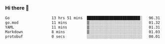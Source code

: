 ### Hi there 👋

<!--
**yeya24/yeya24** is a ✨ _special_ ✨ repository because its `README.md` (this file) appears on your GitHub profile.

Here are some ideas to get you started:

- 🔭 I’m currently working on ...
- 🌱 I’m currently learning ...
- 👯 I’m looking to collaborate on ...
- 🤔 I’m looking for help with ...
- 💬 Ask me about ...
- 📫 How to reach me: ...
- 😄 Pronouns: ...
- ⚡ Fun fact: ...
-->

<!--START_SECTION:waka-->

```txt
Go                   13 hrs 51 mins  ████████████████████████░   96.31 %
go.mod               11 mins         ▒░░░░░░░░░░░░░░░░░░░░░░░░   01.32 %
YAML                 11 mins         ▒░░░░░░░░░░░░░░░░░░░░░░░░   01.31 %
Markdown             8 mins          ▒░░░░░░░░░░░░░░░░░░░░░░░░   01.03 %
protobuf             0 secs          ░░░░░░░░░░░░░░░░░░░░░░░░░   00.01 %
```

<!--END_SECTION:waka-->
